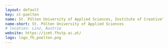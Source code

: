 ```yaml
---
layout: default
key: st-poelten
name: St. Pölten University of Applied Sciences, Institute of Creative\Media/Technologies
name-short: St. Pölten University of Applied Sciences
# location: Linz, Austria
website: https://icmt.fhstp.ac.at/
logo: logo_fh_poelton.png
---
```

